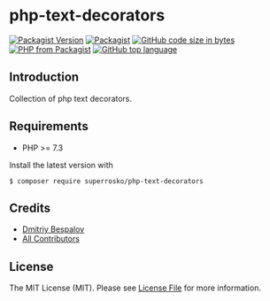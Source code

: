 # php-text-decorators

[![Packagist Version][ico-packagist]][link-packagist]
[![Packagist][ico-license]][link-license]
[![GitHub code size in bytes][ico-github-size]][link-github]
[![PHP from Packagist][ico-packagist-php-version]][link-packagist]
[![GitHub top language][ico-github-top-language]][link-github]

## Introduction

Collection of php text decorators.

## Requirements

- PHP >= 7.3

Install the latest version with

```console
$ composer require superrosko/php-text-decorators
```

## Credits

- [Dmitriy Bespalov][link-author]
- [All Contributors][link-contributors]

## License

The MIT License (MIT). Please see [License File][link-license] for more information.

[link-author]: https://github.com/superrosko
[link-contributors]: https://github.com/superrosko/php-text-decorators/contributors
[link-packagist]: https://packagist.org/packages/superrosko/php-text-decorators
[link-github]: https://github.com/superrosko/php-text-decorators
[link-license]: LICENSE.md

[ico-packagist]: https://img.shields.io/packagist/v/superrosko/php-text-decorators.svg?style=flat
[ico-github-size]: https://img.shields.io/github/languages/code-size/superrosko/php-text-decorators.svg?style=flat
[ico-github-top-language]: https://img.shields.io/github/languages/top/superrosko/php-text-decorators.svg?style=flat
[ico-packagist-php-version]: https://img.shields.io/packagist/php-v/superrosko/php-text-decorators.svg?style=flat
[ico-license]: https://img.shields.io/packagist/l/superrosko/php-text-decorators.svg?style=flat


